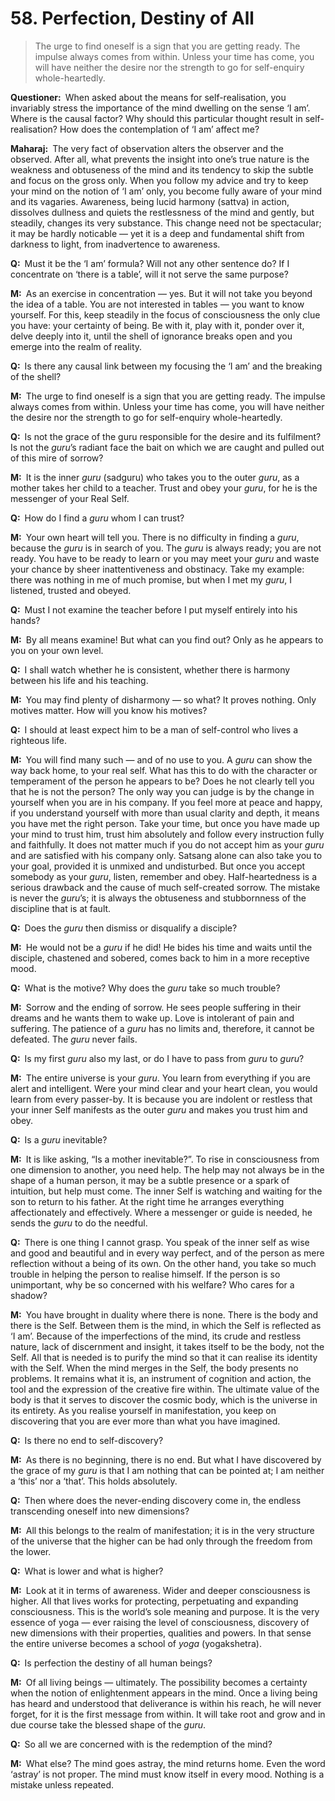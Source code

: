 # 58. Perfection, Destiny of All

>The urge to find oneself is a sign that you are getting ready. 
The impulse always comes from within. 
Unless your time has come, you will have neither the desire nor the strength to go for self-enquiry whole-heartedly.

**Questioner:**&ensp;When asked about the means for self-realisation, you invariably stress the importance of the mind dwelling on the sense ‘I am’. 
Where is the causal factor? 
Why should this particular thought result in self-realisation? 
How does the contemplation of ‘I am’ affect me?

**Maharaj:**&ensp;The very fact of observation alters the observer and the observed. 
After all, what prevents the insight into one’s true nature is the weakness and obtuseness of the mind and its tendency to skip the subtle and focus on the gross only. 
When you follow my advice and try to keep your mind on the notion of ‘I am’ only, you become fully aware of your mind and its vagaries. 
Awareness, being lucid harmony (<span data-tippy-content="Being, existence, true essence. In <em>yoga</em> the quality of purity or goodness.">sattva</span>) in action, dissolves dullness and quiets the restlessness of the mind and gently, but steadily, changes its very substance. 
This change need not be spectacular; it may be hardly noticable — yet it is a deep and fundamental shift from darkness to light, from inadvertence to awareness.

**Q:**&ensp;Must it be the ‘I am’ formula? 
Will not any other sentence do? 
If I concentrate on ‘there is a table’, will it not serve the same purpose?

**M:**&ensp;As an exercise in concentration — yes. 
But it will not take you beyond the idea of a table. 
You are not interested in tables — you want to know yourself. 
For this, keep steadily in the focus of consciousness the only clue you have: your certainty of being. 
Be with it, play with it, ponder over it, delve deeply into it, until the shell of ignorance breaks open and you emerge into the realm of reality.

**Q:**&ensp;Is there any causal link between my focusing the ‘I am’ and the breaking of the shell?

**M:**&ensp;The urge to find oneself is a sign that you are getting ready. 
The impulse always comes from within. 
Unless your time has come, you will have neither the desire nor the strength to go for self-enquiry whole-heartedly.

**Q:**&ensp;Is not the grace of the <span data-tippy-content="Spiritual teacher, preceptor.">guru</span> responsible for the desire and its fulfilment? 
Is not the *guru*’s radiant face the bait on which we are caught and pulled out of this mire of sorrow?

**M:**&ensp;It is the inner *guru* (<span data-tippy-content="The true spiritual teacher.">sadguru</span>) who takes you to the outer *guru*, as a mother takes her child to a teacher. 
Trust and obey your *guru*, for he is the messenger of your Real Self.

**Q:**&ensp;How do I find a *guru* whom I can trust?

**M:**&ensp;Your own heart will tell you. 
There is no difficulty in finding a *guru*, because the *guru* is in search of you. 
The *guru* is always ready; you are not ready. 
You have to be ready to learn or you may meet your *guru* and waste your chance by sheer inattentiveness and obstinacy. 
Take my example: there was nothing in me of much promise, but when I met my *guru*, I listened, trusted and obeyed.

**Q:**&ensp;Must I not examine the teacher before I put myself entirely into his hands?

**M:**&ensp;By all means examine! 
But what can you find out? 
Only as he appears to you on your own level.

**Q:**&ensp;I shall watch whether he is consistent, whether there is harmony between his life and his teaching.

**M:**&ensp;You may find plenty of disharmony — so what? 
It proves nothing. 
Only motives matter. 
How will you know his motives?

**Q:**&ensp;I should at least expect him to be a man of self-control who lives a righteous life.

**M:**&ensp;You will find many such — and of no use to you. 
A *guru* can show the way back home, to your real self. 
What has this to do with the character or temperament of the person he appears to be? 
Does he not clearly tell you that he is not the person? 
The only way you can judge is by the change in yourself when you are in his company. 
If you feel more at peace and happy, if you understand yourself with more than usual clarity and depth, it means you have met the right person. 
Take your time, but once you have made up your mind to trust him, trust him absolutely and follow every instruction fully and faithfully. 
It does not matter much if you do not accept him as your *guru* and are satisfied with his company only. 
<span data-tippy-content="Association with the true and the wise people.">Satsang</span> alone can also take you to your goal, provided it is unmixed and undisturbed. 
But once you accept somebody as your *guru*, listen, remember and obey. 
Half-heartedness is a serious drawback and the cause of much self-created sorrow. 
The mistake is never the *guru*’s; it is always the obtuseness and stubbornness of the discipline that is at fault.

**Q:**&ensp;Does the *guru* then dismiss or disqualify a disciple?

**M:**&ensp;He would not be a *guru* if he did! 
He bides his time and waits until the disciple, chastened and sobered, comes back to him in a more receptive mood.

**Q:**&ensp;What is the motive? 
Why does the *guru* take so much trouble?

**M:**&ensp;Sorrow and the ending of sorrow. 
He sees people suffering in their dreams and he wants them to wake up. 
Love is intolerant of pain and suffering. 
The patience of a *guru* has no limits and, therefore, it cannot be defeated. 
The *guru* never fails.

**Q:**&ensp;Is my first *guru* also my last, or do I have to pass from *guru* to *guru*?

**M:**&ensp;The entire universe is your *guru*. 
You learn from everything if you are alert and intelligent. 
Were your mind clear and your heart clean, you would learn from every passer-by. 
It is because you are indolent or restless that your inner Self manifests as the outer *guru* and makes you trust him and obey.

**Q:**&ensp;Is a *guru* inevitable?

**M:**&ensp;It is like asking, “Is a mother inevitable?”. 
To rise in consciousness from one dimension to another, you need help. 
The help may not always be in the shape of a human person, it may be a subtle presence or a spark of intuition, but help must come. 
The inner Self is watching and waiting for the son to return to his father. 
At the right time he arranges everything affectionately and effectively. 
Where a messenger or guide is needed, he sends the *guru* to do the needful.

**Q:**&ensp;There is one thing I cannot grasp. 
You speak of the inner self as wise and good and beautiful and in every way perfect, and of the person as mere reflection without a being of its own. 
On the other hand, you take so much trouble in helping the person to realise himself. 
If the person is so unimportant, why be so concerned with his welfare? 
Who cares for a shadow?

**M:**&ensp;You have brought in duality where there is none. 
There is the body and there is the Self. 
Between them is the mind, in which the Self is reflected as ‘I am’. 
Because of the imperfections of the mind, its crude and restless nature, lack of discernment and insight, it takes itself to be the body, not the Self. 
All that is needed is to purify the mind so that it can realise its identity with the Self. 
When the mind merges in the Self, the body presents no problems. 
It remains what it is, an instrument of cognition and action, the tool and the expression of the creative fire within. 
The ultimate value of the body is that it serves to discover the cosmic body, which is the universe in its entirety. 
As you realise yourself in manifestation, you keep on discovering that you are ever more than what you have imagined.

**Q:**&ensp;Is there no end to self-discovery?

**M:**&ensp;As there is no beginning, there is no end. 
But what I have discovered by the grace of my *guru* is that I am nothing that can be pointed at; I am neither a ‘this’ nor a ‘that’. 
This holds absolutely.

**Q:**&ensp;Then where does the never-ending discovery come in, the endless transcending oneself into new dimensions?

**M:**&ensp;All this belongs to the realm of manifestation; it is in the very structure of the universe that the higher can be had only through the freedom from the lower.

**Q:**&ensp;What is lower and what is higher?

**M:**&ensp;Look at it in terms of awareness. 
Wider and deeper consciousness is higher. 
All that lives works for protecting, perpetuating and expanding consciousness. 
This is the world’s sole meaning and purpose. 
It is the very essence of <span data-tippy-content="One of the six systems of the Hindu philosophy (from <em>yoj</em>, to yoke or join). <em>Yoga</em> teaches the means by which the individual spirit (<em>jivatma</em>) can be joined or united with the universal spirit (<em>Paramatma</em>).">yoga</span> — ever raising the level of consciousness, discovery of new dimensions with their properties, qualities and powers. 
In that sense the entire universe becomes a school of *yoga* (<span data-tippy-content="The field for <em>yoga</em>, the physical body in a philosophical sense (<em>kshetra</em>, field).">yogakshetra</span>).

**Q:**&ensp;Is perfection the destiny of all human beings?

**M:**&ensp;Of all living beings — ultimately. 
The possibility becomes a certainty when the notion of enlightenment appears in the mind. 
Once a living being has heard and understood that deliverance is within his reach, he will never forget, for it is the first message from within. 
It will take root and grow and in due course take the blessed shape of the *guru*.

**Q:**&ensp;So all we are concerned with is the redemption of the mind?

**M:**&ensp;What else? 
The mind goes astray, the mind returns home. 
Even the word ‘astray’ is not proper. 
The mind must know itself in every mood. 
Nothing is a mistake unless repeated.

<script>
export default {
  props: ["slot-key"],
  mounted () {
    tippy("[data-tippy-content]", {allowHTML: true});
  }
}
</script>